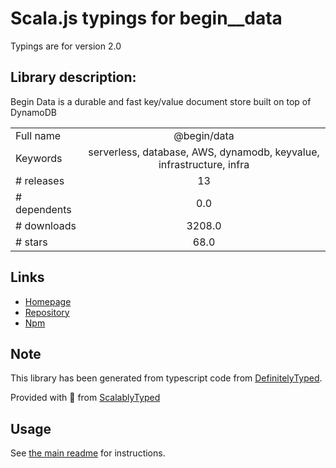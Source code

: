 
# Scala.js typings for begin__data

Typings are for version 2.0

## Library description:
Begin Data is a durable and fast key/value document store built on top of DynamoDB

|                    |                 |
| ------------------ | :-------------: |
| Full name          | @begin/data |
| Keywords           | serverless, database, AWS, dynamodb, keyvalue, infrastructure, infra |
| # releases         | 13 |
| # dependents       | 0.0 |
| # downloads        | 3208.0 |
| # stars            | 68.0 |

## Links
- [Homepage](https://begin.com)
- [Repository](https://github.com/beginner-corp/begin-data)
- [Npm](https://www.npmjs.com/package/%40begin%2Fdata)
    


## Note
This library has been generated from typescript code from [DefinitelyTyped](https://definitelytyped.org).

Provided with :purple_heart: from [ScalablyTyped](https://github.com/oyvindberg/ScalablyTyped)

## Usage
See [the main readme](../../readme.md) for instructions.


